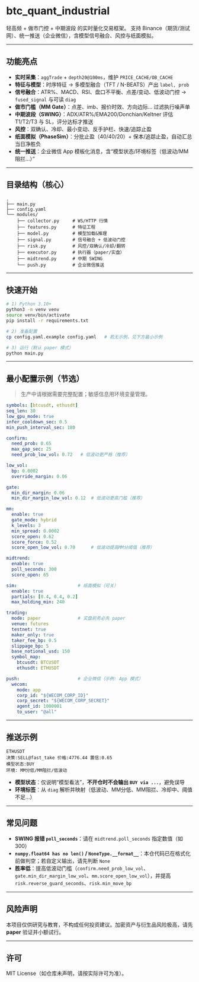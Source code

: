 # btc\_quant\_industrial

轻高频 + 做市门控 + 中期波段 的实时量化交易框架。
支持 Binance（期货/测试网）、统一推送（企业微信），含模型信号融合、风控与纸面模拟。

---

## 功能亮点

* **实时采集**：`aggTrade` + `depth20@100ms`，维护 `PRICE_CACHE/OB_CACHE`
* **特征与模型**：时序特征 → 多模型融合（TFT / N-BEATS）产出 `label, prob`
* **信号融合**：ATR%、MACD、RSI、盘口不平衡、点差/变动、低波动门控 → `fused_signal` 与可读 `diag`
* **做市门槛（MM Gate）**：点差、imb、报价时效、方向边际… 过滤执行噪声单
* **中期波段（SWING）**：ADX/ATR%/EMA200/Donchian/Keltner 评估 T1/T2/T3 与 SL，评分达标才推送
* **风控**：双确认、冷却、最小变动、反手护栏、快速/追踪止盈
* **纸面模拟（PhaseSim）**：分批止盈（40/40/20）+ 保本/追踪止盈，自动汇总当日净胜负
* **统一推送**：企业微信 App 模板化消息，含“模型状态/环境标签（低波动/MM阻拦…）”

---

## 目录结构（核心）

```
.
├── main.py
├── config.yaml
└── modules/
    ├── collector.py     # WS/HTTP 行情
    ├── features.py      # 特征工程
    ├── model.py         # 模型加载&推理
    ├── signal.py        # 信号融合 + 低波动门控
    ├── risk.py          # 风控/双确认/冷却/翻转
    ├── executor.py      # 执行器（paper/实盘）
    ├── midtrend.py      # 中期 SWING
    └── push.py          # 企业微信推送
```

---

## 快速开始

```bash
# 1) Python 3.10+
python3 -m venv venv
source venv/bin/activate
pip install -r requirements.txt

# 2) 准备配置
cp config.yaml.example config.yaml   # 若无示例，见下方最小示例

# 3) 运行（默认 paper 模式）
python main.py
```

---

## 最小配置示例（节选）

> 生产中请根据需要完整配置；敏感信息用环境变量管理。

```yaml
symbols: [btcusdt, ethusdt]
seq_len: 30
low_gpu_mode: true
infer_cooldown_sec: 0.5
min_push_interval_sec: 180

confirm:
  need_prob: 0.65
  max_gap_sec: 25
  need_prob_low_vol: 0.72   # 低波动更严格（推荐）

low_vol:
  bp: 0.0002
  override_margin: 0.06

gate:
  min_dir_margin: 0.06
  min_dir_margin_low_vol: 0.12  # 低波动更高门槛（推荐）

mm:
  enable: true
  gate_mode: hybrid
  k_levels: 3
  min_spread: 0.0002
  score_open: 0.62
  score_force: 0.52
  score_open_low_vol: 0.70      # 低波动提高MM分阈值（推荐）

midtrend:
  enable: true
  poll_seconds: 300
  score_open: 65

sim:                       # 纸面模拟（可关）
  enable: true
  partials: [0.4, 0.4, 0.2]
  max_holding_min: 240

trading:
  mode: paper              # 实盘前务必先 paper
  venue: futures
  testnet: true
  maker_only: true
  taker_fee_bp: 0.5
  slippage_bp: 5
  base_notional_usd: 150
  symbol_map:
    btcusdt: BTCUSDT
    ethusdt: ETHUSDT

push:                      # 企业微信（示例: App 模式）
  wecom:
    mode: app
    corp_id: "${WECOM_CORP_ID}"
    corp_secret: "${WECOM_CORP_SECRET}"
    agent_id: 1000001
    to_user: "@all"
```

---

## 推送示例

```
ETHUSDT
决策:SELL@fast_take 价格:4776.44 置信:0.65
模型状态:BUY
环境: MM分低/MM阻拦/低波动
```

* **模型状态**：仅说明“模型看法”，**不开仓时不会输出 `BUY via ...`**，避免误导
* **环境标签**：从 `diag` 解析并映射（低波动、MM分低、MM阻拦、冷却中、阈值不足…）

---

## 常见问题

* **SWING 报错 `poll_seconds`**：请在 `midtrend.poll_seconds` 指定数值（如 300）
* **`numpy.float64 has no len()` / `NoneType.__format__`**：本仓代码已在格式化前做判空；若自定义输出，请先判断 `None`
* **胜率低**：提高低波动门槛（`confirm.need_prob_low_vol`、`gate.min_dir_margin_low_vol`、`mm.score_open_low_vol`），并提高 `risk.reverse_guard_seconds`、`risk.min_move_bp`

---

## 风险声明

本项目仅供研究与教育，不构成任何投资建议。加密资产与衍生品风险极高，请先 **paper** 验证并小额试行。

---

## 许可

MIT License（如仓库未声明，请按实际许可为准）。
